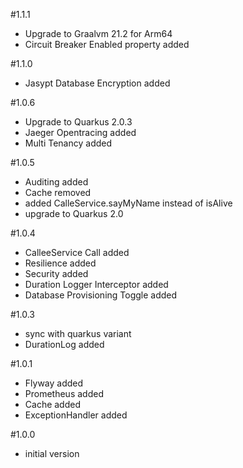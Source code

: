 #1.1.1
- Upgrade to Graalvm 21.2 for Arm64
- Circuit Breaker Enabled property added

#1.1.0
- Jasypt Database Encryption added

#1.0.6
- Upgrade to Quarkus 2.0.3
- Jaeger Opentracing added
- Multi Tenancy added

#1.0.5
- Auditing added
- Cache removed
- added CalleService.sayMyName instead of isAlive
- upgrade to Quarkus 2.0

#1.0.4
- CalleeService Call added
- Resilience added
- Security added
- Duration Logger Interceptor added                          
- Database Provisioning Toggle added

#1.0.3
- sync with quarkus variant
- DurationLog added

#1.0.1
- Flyway added
- Prometheus added
- Cache added
- ExceptionHandler added

#1.0.0
- initial version